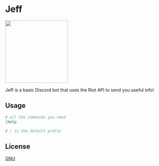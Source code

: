 # Jeff

<img src="https://pbs.twimg.com/profile_images/1381704756163440648/DwEAI1SQ.jpg" width="200" height="200" />

Jeff is a basic Discord bot that uses the Riot API to send you useful info!

## Usage

```python
# all the commands you need
|help

# | is the default prefix
```

## License
[GNU](https://choosealicense.com/licenses/gpl-3.0/)
